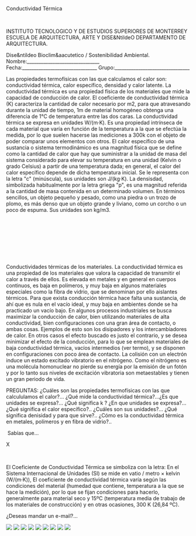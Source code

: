 

Conductividad Térmica




 

INSTITUTO TECNOLOGICO Y DE ESTUDIOS SUPERIORES DE MONTERREY 
ESCUELA DE ARQUITECTURA, ARTE Y DISE&NtildeO 
DEPARTAMENTO DE ARQUITECTURA.

Dise&ntildeo Bioclim&aacutetico / Sostenibilidad Ambiental.
Nombre:_______________________________ 
Fecha:________________________________ 
Grupo:________________________________ 

Las propiedades termofísicas con las que calculamos el calor son: 
 conductividad térmica, calor específico, densidad y calor latente.
 La conductividad térmica es una propiedad física de los materiales que mide la capacidad de conducción de calor. El coeficiente de conductividad térmica (K) caracteriza la cantidad de calor necesario por m2, para que atravesando durante la unidad de tiempo, 1m de material homogéneo obtenga una diferencia de 1°C de temperatura entre las dos caras. La conductividad térmica se expresa en unidades W/(m·K). Es una propiedad intrínseca de cada material que varía en función de la temperatura a la que se efectúa la medida, por lo que suelen hacerse las mediciones a 300k con el objeto de poder comparar unos elementos con otros.
El calor específico de una sustancia o sistema termodinámico es una magnitud física que se define como la cantidad de calor que hay que suministrar a la unidad de masa del sistema considerado para elevar su temperatura en una unidad (Kelvin o grado Celsius) a partir de una temperatura dada; en general, el calor del calor específico depende de dicha temperatura inicial. Se le representa con la letra "c" (minúscula), sus unidades son J/(kg·K). 
La densisdad, simbolizada habitualmente por la letra griega "p", es una magnitud referida a la cantidad de masa contenida en un determinado volumen. En términos sencillos, un objeto pequeño y pesado, como una piedra o un trozo de plomo, es más denso que un objeto grande y liviano, como un corcho o un poco de espuma. Sus unidades son kg/m3.


 
 

  
  

 

 
 
 
 
 

       

Conductividades térmicas de los materiales. 
La conductividad térmica es una propiedad de los materiales que valora la capacidad de transmitir el calor a través de ellos. Es elevada en metales y en general en cuerpos continuos, es baja en polímeros, y muy baja en algunos materiales especiales como la fibra de vidrio, que se denominan por ello aislantes térmicos. Para que exista conducción térmica hace falta una sustancia, de ahí que es nula en el vacío ideal, y muy baja en ambientes donde se ha practicado un vacío bajo.
En algunos procesos industriales se busca maximizar la conducción de calor, bien utilizando materiales de alta conductividad, bien configuraciones con una gran área de contacto, o ambas cosas. Ejemplos de esto son los disipadores y los intercambiadores de calor. En otros casos el efecto buscado es justo el contrario, y se desea minimizar el efecto de la conducción, para lo que se emplean materiales de baja conductividad térmica, vacíos intermedios (ver termo), y se disponen en configuraciones con poco área de contacto.
La colisión con un electrón induce un estado excitado vibratorio en el nitrógeno. Como el nitrógeno es una molécula homonuclear no pierde su energía por la emisión de un fotón y por lo tanto sus niveles de excitación vibratoria son metaestables y tienen un gran periodo de vida.

 
PREGUNTAS: 
¿Cuáles son las propiedades termofísicas con las que calcululamos el calor?... 
¿Qué mide la conductividad térmica?...¿Es que unidades se expresa?... 
¿Qué significa k ? ¿En que unidades se expresa?... 
¿Qué significa el calor específico?.. ¿Cuáles son sus unidades?... 
¿Qué significa denisidad y para que sirve?.. 
¿Cómo es la conductividad térmica en metales, polímeros y en fibra de vidrio?.. 
 
 













 Sabías que...




X




 
 
El Coeficiente de Conductividad Térmica se simboliza con la letra: 
En el Sistema Internacional de Unidades (SI) se mide en vatio / metro × kelvin (W/(m·K)),
El coeficiente de conductividad térmica varía según las condiciones del material (humedad que contiene, temperatura a la que se hace la medición), por lo que se fijan condiciones para hacerlo, generalmente para material seco y 15ºC (temperatura media de trabajo de los materiales de construcción) y en otras ocasiones, 300 K (26,84 ºC). 





 ¿Deseas mandar un e-mail?...



![](./content/4/M4.35/coeficiente.jpg)
![](./content/4/M4.35/ce.1.jpg)
![](./content/4/M4.35/c.e.2.jpg)
![](./content/4/M4.35/c.e.3.jpg)
![](./content/4/M4.35/c.e..4.jpg)
![](./content/4/M4.35/c.e..5.jpg)
![](./content/4/M4.35/sugerencias.gif)
![](./content/4/M4.35/Fournier.3.jpg)
![](./content/4/M4.35/email_41.gif)

